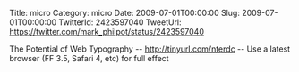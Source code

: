 Title: micro
Category: micro
Date: 2009-07-01T00:00:00
Slug: 2009-07-01T00:00:00
TwitterId: 2423597040
TweetUrl: https://twitter.com/mark_philpot/status/2423597040

The Potential of Web Typography --  http://tinyurl.com/nterdc -- Use a latest browser (FF 3.5, Safari 4, etc) for full effect